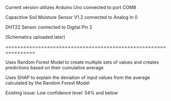 Current version utilizes Arduino Uno connected to port COM8

Capacitive Soil Moisture Sensor V1.2 connected to Analog In 0

DHT22 Sensor connected to Digital Pin 2

(Schematics uploaded later)

================================================================

Uses Random Forest Model to create multiple sets of values and 
creates predictions based on their cumulative average

Uses SHAP to explain the deviation of input values from the
average calculated by the Random Forest Model

Existing Issue:
Low confidence level: 54% and below
